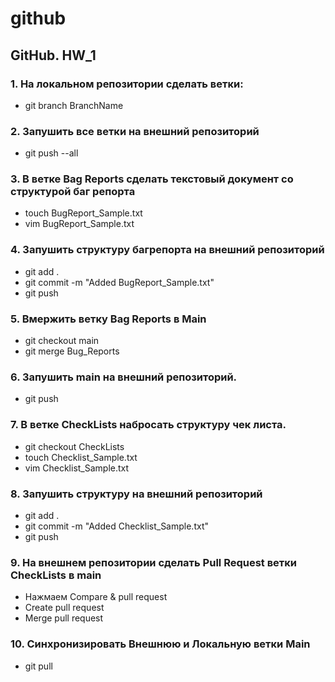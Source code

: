 # github
## GitHub. HW_1
### 1. На локальном репозитории сделать ветки:
- git branch BranchName
### 2. Запушить все ветки на внешний репозиторий
- git push --all
### 3. В ветке Bag Reports сделать текстовый документ со структурой баг репорта
- touch BugReport_Sample.txt
- vim BugReport_Sample.txt
### 4. Запушить структуру багрепорта на внешний репозиторий
- git add .
- git commit -m "Added BugReport_Sample.txt"
- git push
### 5. Вмержить ветку Bag Reports в Main
- git checkout main
- git merge Bug_Reports
### 6. Запушить main на внешний репозиторий.
- git push
### 7. В ветке CheckLists набросать структуру чек листа.
- git checkout CheckLists
- touch Checklist_Sample.txt
- vim Checklist_Sample.txt
### 8. Запушить структуру на внешний репозиторий
- git add .
- git commit -m "Added Checklist_Sample.txt"
- git push
### 9. На внешнем репозитории сделать Pull Request ветки CheckLists в main
- Нажмаем Compare & pull request
- Create pull request
- Merge pull request
### 10. Синхронизировать Внешнюю и Локальную ветки Main
- git pull


